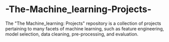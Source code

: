 # -The-Machine_learning-Projects-
The "The Machine_learning: Projects" repository is a collection of projects pertaining to many facets of machine learning, such as feature engineering, model selection, data cleaning, pre-processing, and evaluation. 
